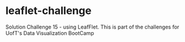 # leaflet-challenge
Solution Challenge 15 - using LeafFlet. This is part of the challenges for UofT's Data Visualization BootCamp
